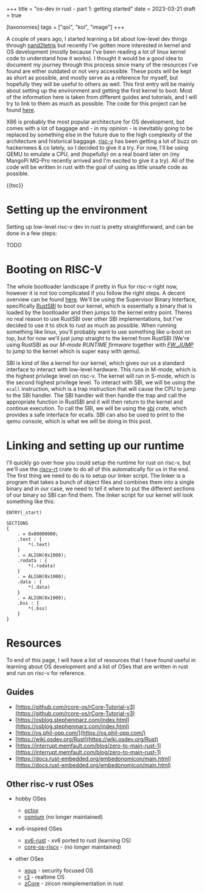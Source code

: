 +++
title = "os-dev in rust - part 1: getting started"
date = 2023-03-21
draft = true

[taxonomies]
tags = ["qoi", "koi", "image"]
+++

A couple of years ago, I started learning a bit about low-level dev things through [nand2tetris](https://www.nand2tetris.org/) but recently I've gotten more interested in kernel and OS development (mostly because I've been reading a lot of linux kernel code to understand how it works). I thought it would be a good idea to document my journey through this process since many of the resources I've found are either outdated or not very accessible. These posts will be kept as short as possible, and mostly serve as a reference for myself, but hopefully they will be useful to others as well. This first entry will be mainly about setting up the environment and getting the first kernel to boot. Most of the information here is taken from different guides and tutorials, and I will try to link to them as much as possible. The code for this project can be found [here](https://github.com/explodingcamera/pogos).

X86 is probably the most popular architecture for OS development, but comes with a lot of baggage and - in my opinion - is inevitably going to be replaced by something else in the future due to the high complexity of the architecture and historical baggage. [risc-v](https://riscv.org/) has been getting a lot of buzz on hackernews & co lately, so I decided to give it a try.
For now, I'll be using QEMU to emulate a CPU, and (hopefully) on a real board later on (my MangoPi MQ-Pro recently arrived and I'm excited to give it a try). All of the code will be written in rust with the goal of using as little unsafe code as possible.

{{toc}}

# Setting up the environment

Setting up low-level risc-v dev in rust is pretty straightforward, and can be done in a few steps:

TODO

# Booting on RISC-V

The whole bootloader landscape if pretty in flux for risc-v right now, however it is not too complicated if you follow the right steps. A decent overview can be found [here](https://riscv.org/wp-content/uploads/2019/12/Summit_bootflow.pdf). We'll be using the Supervisor Binary Interface, specifically [RustSBI](https://github.com/rustsbi/rustsbi) to boot our kernel, which is essentially a binary that is loaded by the bootloader and then jumps to the kernel entry point. Theres no real reason to use RustSBI over other SBI implementations, but I've decided to use it to stick to rust as much as possible. When running something like linux, you'll probably want to use something like u-boot on top, but for now we'll just jump straight to the kernel from RustSBI (We're using RustSBI as our _M-mode RUNTIME firmware_ together with [_FW_JUMP_](https://riscv.org/wp-content/uploads/2019/06/13.30-RISCV_OpenSBI_Deep_Dive_v5.pdf#page=16) to jump to the kernel which is super easy with qemu).

SBI is kind of like a kernel for our kernel, which gives our us a standard interface to interact with low-level hardware. This runs in M-mode, which is the highest privilege level on risc-v. The kernel will run in S-mode, which is the second highest privilege level. To interact with SBI, we will be using the `ecall` instruction, which is a trap instruction that will cause the CPU to jump to the SBI handler. The SBI handler will then handle the trap and call the appropriate function in RustSBI and it will then return to the kernel and continue execution. To call the SBI, we will be using the [sbi](https://crates.io/crates/sbi) crate, which provides a safe interface for ecalls. SBI can also be used to print to the qemu console, which is what we will be doing in this post.

# Linking and setting up our runtime

I'll quickly go over how you could setup the runtime for rust on risc-v, but we'll use the [riscv-rt](https://crates.io/crates/riscv-rt) crate to do all of this automatically for us in the end. The first thing we need to do is to setup our linker script. The linker is a program that takes a bunch of object files and combines them into a single binary and in our case, we need to tell it where to put the different sections of our binary so SBI can find them. The linker script for our kernel will look something like this:

```linker
ENTRY(_start)

SECTIONS
{
    . = 0x80000000;
    .text : {
        *(.text)
    }
    . = ALIGN(0x1000);
    .rodata : {
        *(.rodata)
    }
    . = ALIGN(0x1000);
    .data : {
        *(.data)
    }
    . = ALIGN(0x1000);
    .bss : {
        *(.bss)
    }
}
```

# Resources

To end of this page, I will have a list of resources that I have found useful in learning about OS development and a list of OSes that are written in rust and run on risc-v for reference.

## Guides

- [https://github.com/rcore-os/rCore-Tutorial-v3](https://github.com/rcore-os/rCore-Tutorial-v3)
- [https://osblog.stephenmarz.com/index.html](https://osblog.stephenmarz.com/index.html)
- [https://os.phil-opp.com/](https://os.phil-opp.com/)
- [https://wiki.osdev.org/Rust](https://wiki.osdev.org/Rust)
- [https://interrupt.memfault.com/blog/zero-to-main-rust-1](https://interrupt.memfault.com/blog/zero-to-main-rust-1)
- [https://docs.rust-embedded.org/embedonomicon/main.html](https://docs.rust-embedded.org/embedonomicon/main.html)

## Other risc-v rust OSes

- hobby OSes

  - [octox](https://github.com/o8vm/octox/tree/main)
  - [osmium](https://github.com/moratorium08/osmium) (no longer maintained)

- xv6-inspired OSes

  - [xv6-rust](https://github.com/Ko-oK-OS/xv6-rust) - xv6 ported to rust (learning OS)
  - [core-os-riscv](https://github.com/skyzh/core-os-riscv) - (no longer maintained)

- other OSes

  - [xous](https://github.com/betrusted-io/xous-core) - security focused OS
  - [r3](https://github.com/r3-os/r3) - realtime OS
  - [zCore](https://github.com/rcore-os/zCore) - zircon reimplementation in rust
